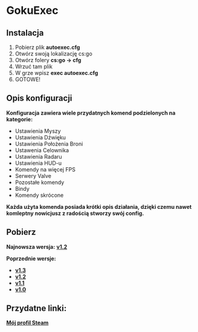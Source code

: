 # GokuExec
## Instalacja
1. Pobierz plik **autoexec.cfg**
1. Otwórz swoją lokalizację cs:go
1. Otwórz folery **cs:go -> cfg**
1. Wrzuć tam plik
1. W grze wpisz **exec autoexec.cfg**
1. GOTOWE!
## Opis konfiguracji
**Konfiguracja zawiera wiele przydatnych komend podzielonych na kategorie:**
* Ustawienia Myszy
* Ustawienia Dźwięku
* Ustawienia Położenia Broni
* Ustawenia Celownika
* Ustawienia Radaru
* Ustawienia HUD-u
* Komendy na więcej FPS
* Serwery Valve
* Pozostałe komendy
* Bindy
* Komendy skrócone 

**Każda użyta komenda posiada krótki opis działania, 
dzięki czemu nawet komleptny nowicjusz z radością stworzy swój config.**
## Pobierz
**Najnowsza wersja:** [**v1.2**](https://github.com/kamehame-ha/GokuExec/releases/tag/v1.2)

**Poprzednie wersje:**
* [**v1.3**](https://github.com/kamehame-ha/GokuExec/releases/tag/v1.3)
* [**v1.2**](https://github.com/kamehame-ha/GokuExec/releases/tag/v1.2)
* [**v1.1**](https://github.com/kamehame-ha/GokuExec/releases/tag/v1.1)
* [**v1.0**](https://github.com/kamehame-ha/GokuExec/releases/tag/v1.0)

## Przydatne linki:

[**Mój profil Steam**](https://steamcommunity.com/id/kamehame_ha/)

